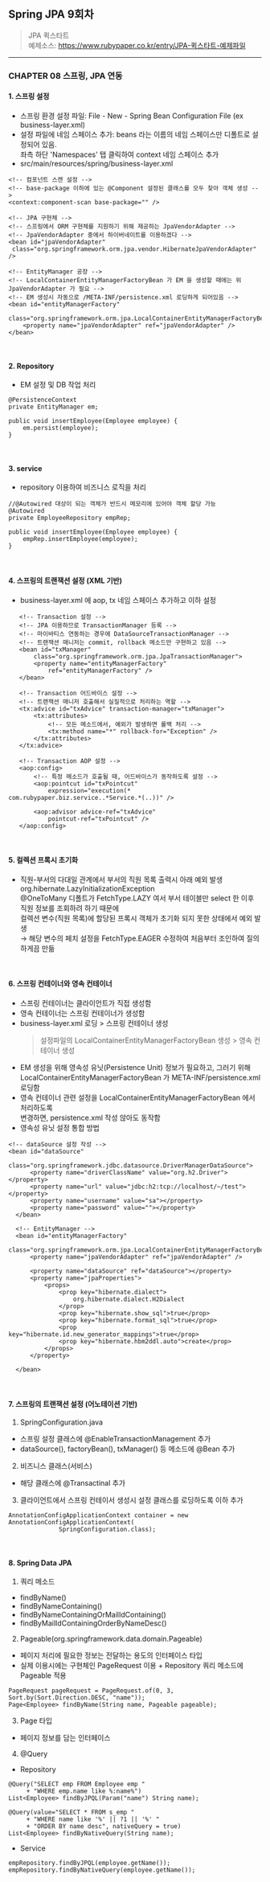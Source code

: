 ## Spring JPA 9회차
> JPA 퀵스타트  
  예제소스: https://www.rubypaper.co.kr/entry/JPA-퀵스타트-예제파일
---

### CHAPTER 08 스프링, JPA 연동
#### 1. 스프링 설정
 - 스프링 환경 설정 파일: File - New - Spring Bean Configuration File (ex business-layer.xml)
 - 설정 파일에 네임 스페이스 추가: beans 라는 이름의 네임 스페이스만 디폴트로 설정되어 있음.  
   좌측 하단 'Namespaces' 탭 클릭하여 context 네임 스페이스 추가
 - src/main/resources/spring/business-layer.xml
  ```
  <!-- 컴포넌트 스캔 설정 -->
  <!-- base-package 이하에 있는 @Component 설정된 클래스를 모두 찾아 객체 생성 -->
  <context:component-scan base-package="" />
  
  <!-- JPA 구현체 -->
  <!-- 스프링에서 ORM 구현체를 지원하기 위해 제공하는 JpaVendorAdapter -->
  <!-- JpaVendorAdapter 중에서 하이버네이트를 이용하겠다 -->
  <bean id="jpaVendorAdapter"
   class="org.springframework.orm.jpa.vendor.HibernateJpaVendorAdapter" />
   
  <!-- EntityManager 공장 -->
  <!-- LocalContainerEntityManagerFactoryBean 가 EM 을 생성할 때에는 위 JpaVendorAdapter 가 필요 -->
  <!-- EM 생성시 자동으로 /META-INF/persistence.xml 로딩하게 되어있음 -->
  <bean id="entityManagerFactory"
   class="org.springframework.orm.jpa.LocalContainerEntityManagerFactoryBean">
      <property name="jpaVendorAdapter" ref="jpaVendorAdapter" />
  </bean>
  ```
<br>

#### 2. Repository
 - EM 설정 및 DB 작업 처리
 ```
 @PersistenceContext
 private EntityManager em;
 
 public void insertEmployee(Employee employee) {
     em.persist(employee);
 }
 ```
<br>

#### 3. service
 - repository 이용하여 비즈니스 로직을 처리
 ```
 //@Autowired 대상이 되는 객체가 반드시 메모리에 있어야 객체 할당 가능
 @Autowired
 private EmployeeRepository empRep;
 
 public void insertEmployee(Employee employee) {
     empRep.insertEmployee(employee);
 }
 ```
<br>

#### 4. 스프링의 트랜잭션 설정 (XML 기반)
 - business-layer.xml 에 aop, tx 네임 스페이스 추가하고 이하 설정
 ```
 	<!-- Transaction 설정 -->
	<!-- JPA 이용하므로 TransactionManager 등록 -->
	<!-- 마이바티스 연동하는 경우에 DataSourceTransactionManager -->
	<!-- 트랜잭션 매니저는 commit, rollback 메소드만 구현하고 있음 -->
	<bean id="txManager"
		class="org.springframework.orm.jpa.JpaTransactionManager">
		<property name="entityManagerFactory"
			ref="entityManagerFactory" />
	</bean>

	<!-- Transaction 어드바이스 설정 -->
	<!-- 트랜잭션 매니저 호출해서 실질적으로 처리하는 역할 -->
	<tx:advice id="txAdvice" transaction-manager="txManager">
		<tx:attributes>
			<!-- 모든 메소드에서, 예외가 발생하면 롤백 처리 -->
			<tx:method name="*" rollback-for="Exception" />
		</tx:attributes>
	</tx:advice>

	<!-- Transaction AOP 설정 -->
	<aop:config>
		<!-- 특정 메소드가 호출될 때, 어드바이스가 동작하도록 설정 -->
		<aop:pointcut id="txPointcut"
			expression="execution(* com.rubypaper.biz.service..*Service.*(..))" />

		<aop:advisor advice-ref="txAdvice"
			pointcut-ref="txPointcut" />
	</aop:config>
 ```
<br>

#### 5. 컬렉션 프록시 초기화
 - 직원-부서의 다대일 관계에서 부서의 직원 목록 출력시 아래 예외 발생  
   org.hibernate.LazyInitializationException  
   @OneToMany 디폴트가 FetchType.LAZY 여서 부서 테이블만 select 한 이후 직원 정보를 조회하려 하기 때문에  
   컬렉션 변수(직원 목록)에 할당된 프록시 객체가 초기화 되지 못한 상태에서 예외 발생  
   → 해당 변수의 페치 설정을 FetchType.EAGER 수정하여 처음부터 조인하여 질의하게끔 만듦
<br>

#### 6. 스프링 컨테이너와 영속 컨테이너
 - 스프링 컨테이너는 클라이언트가 직접 생성함
 - 영속 컨테이너는 스프링 컨테이너가 생성함
 - business-layer.xml 로딩 > 스프링 컨테이너 생성  
    > 설정파일의 LocalContainerEntityManagerFactoryBean 생성 > 영속 컨테이너 생성
 - EM 생성을 위해 영속성 유닛(Persistence Unit) 정보가 필요하고, 그러기 위해  
   LocalContainerEntityManagerFactoryBean 가 META-INF/persistence.xml 로딩함
 - 영속 컨테이너 관련 설정을 LocalContainerEntityManagerFactoryBean 에서 처리하도록  
   변경하면, persistence.xml 작성 않아도 동작함
 - 영속성 유닛 설정 통합 방법
  ```
  <!-- dataSource 설정 작성 -->
  <bean id="dataSource"
		class="org.springframework.jdbc.datasource.DriverManagerDataSource">
		<property name="driverClassName" value="org.h2.Driver"></property>
		<property name="url" value="jdbc:h2:tcp://localhost/~/test"></property>
		<property name="username" value="sa"></property>
		<property name="password" value=""></property>
	</bean>

	<!-- EntityManager -->
	<bean id="entityManagerFactory"
		class="org.springframework.orm.jpa.LocalContainerEntityManagerFactoryBean">
		<property name="jpaVendorAdapter" ref="jpaVendorAdapter" />
		
		<property name="dataSource" ref="dataSource"></property>
		<property name="jpaProperties">
			<props>
				<prop key="hibernate.dialect">
					org.hibernate.dialect.H2Dialect
				</prop>
				<prop key="hibernate.show_sql">true</prop>
				<prop key="hibernate.format_sql">true</prop>
				<prop key="hibernate.id.new_generator_mappings">true</prop>
				<prop key="hibernate.hbm2ddl.auto">create</prop>
			</props>
		</property>
		
	</bean>
  ```
<br>

#### 7. 스프링의 트랜잭션 설정 (어노테이션 기반)
 1) SpringConfiguration.java
  - 스프링 설정 클래스에 @EnableTransactionManagement 추가
  - dataSource(), factoryBean(), txManager() 등 메소드에 @Bean 추가
 2) 비즈니스 클래스(서비스)
  - 해당 클래스에 @Transactinal 추가
 3) 클라이언트에서 스프링 컨테이서 생성시 설정 클래스를 로딩하도록 이하 추가
  ```
  AnnotationConfigApplicationContext container = new AnnotationConfigApplicationContext(
				SpringConfiguration.class);
  ```
<br>

#### 8. Spring Data JPA
1) 쿼리 메소드
 - findByName()
 - findByNameContaining()
 - findByNameContainingOrMailIdContaining()
 - findByMailIdContainingOrderByNameDesc()
2) Pageable(org.springframework.data.domain.Pageable)
 - 페이지 처리에 필요한 정보는 전달하는 용도의 인터페이스 타입
 - 실제 이용시에는 구현체인 PageRequest 이용 + Repository 쿼리 메소드에 Pageable 적용
 ```
 PageRequest pageRequest = PageRequest.of(0, 3, Sort.by(Sort.Direction.DESC, "name"));
 Page<Employee> findByName(String name, Pageable pageable);
 ```
3) Page 타입
 - 페이지 정보를 담는 인터페이스
4) @Query
 - Repository 
 ```
 @Query("SELECT emp FROM Employee emp "
      + "WHERE emp.name like %:name%")
 List<Employee> findByJPQL(Param("name") String name);
 
 @Query(value="SELECT * FROM s_emp "
      + "WHERE name like '%' || ?1 || '%' "
	  + "ORDER BY name desc", nativeQuery = true)
 List<Employee> findByNativeQuery(String name);
 ```
 - Service
 ```
 empRepository.findByJPQL(employee.getName());
 empRepository.findByNativeQuery(employee.getName());
 ```
<br>
<br>
